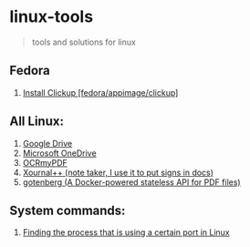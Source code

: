 # linux-tools
> tools and solutions for linux

## Fedora 
1. [Install Clickup [fedora/appimage/clickup]](https://github.com/devhero/linux-tools/tree/main/linux/fedora/appimage/clickup)

## All Linux:
1. [Google Drive](https://github.com/devhero/linux-tools/blob/main/linux/all/google-drive/install.md)
2. [Microsoft OneDrive](https://github.com/devhero/linux-tools/blob/main/linux/all/onedrive/install.md)
3. [OCRmyPDF](https://ocrmypdf.readthedocs.io/en/latest/docker.html)
4. [Xournal++ (note taker, I use it to put signs in docs)](https://xournalpp.github.io/)
5. [gotenberg (A Docker-powered stateless API for PDF files)](https://github.com/gotenberg/gotenberg)

## System commands:
1. [Finding the process that is using a certain port in Linux](https://github.com/devhero/linux-tools/blob/main/linux/all/system.md)